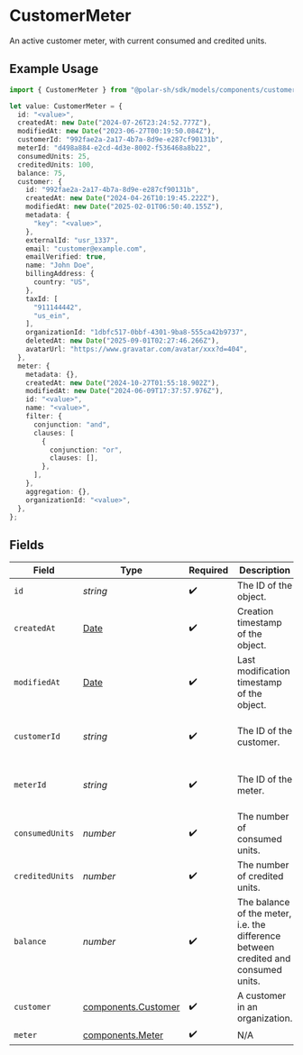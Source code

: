 # CustomerMeter

An active customer meter, with current consumed and credited units.

## Example Usage

```typescript
import { CustomerMeter } from "@polar-sh/sdk/models/components/customermeter.js";

let value: CustomerMeter = {
  id: "<value>",
  createdAt: new Date("2024-07-26T23:24:52.777Z"),
  modifiedAt: new Date("2023-06-27T00:19:50.084Z"),
  customerId: "992fae2a-2a17-4b7a-8d9e-e287cf90131b",
  meterId: "d498a884-e2cd-4d3e-8002-f536468a8b22",
  consumedUnits: 25,
  creditedUnits: 100,
  balance: 75,
  customer: {
    id: "992fae2a-2a17-4b7a-8d9e-e287cf90131b",
    createdAt: new Date("2024-04-26T10:19:45.222Z"),
    modifiedAt: new Date("2025-02-01T06:50:40.155Z"),
    metadata: {
      "key": "<value>",
    },
    externalId: "usr_1337",
    email: "customer@example.com",
    emailVerified: true,
    name: "John Doe",
    billingAddress: {
      country: "US",
    },
    taxId: [
      "911144442",
      "us_ein",
    ],
    organizationId: "1dbfc517-0bbf-4301-9ba8-555ca42b9737",
    deletedAt: new Date("2025-09-01T02:27:46.266Z"),
    avatarUrl: "https://www.gravatar.com/avatar/xxx?d=404",
  },
  meter: {
    metadata: {},
    createdAt: new Date("2024-10-27T01:55:18.902Z"),
    modifiedAt: new Date("2024-06-09T17:37:57.976Z"),
    id: "<value>",
    name: "<value>",
    filter: {
      conjunction: "and",
      clauses: [
        {
          conjunction: "or",
          clauses: [],
        },
      ],
    },
    aggregation: {},
    organizationId: "<value>",
  },
};
```

## Fields

| Field                                                                                         | Type                                                                                          | Required                                                                                      | Description                                                                                   | Example                                                                                       |
| --------------------------------------------------------------------------------------------- | --------------------------------------------------------------------------------------------- | --------------------------------------------------------------------------------------------- | --------------------------------------------------------------------------------------------- | --------------------------------------------------------------------------------------------- |
| `id`                                                                                          | *string*                                                                                      | :heavy_check_mark:                                                                            | The ID of the object.                                                                         |                                                                                               |
| `createdAt`                                                                                   | [Date](https://developer.mozilla.org/en-US/docs/Web/JavaScript/Reference/Global_Objects/Date) | :heavy_check_mark:                                                                            | Creation timestamp of the object.                                                             |                                                                                               |
| `modifiedAt`                                                                                  | [Date](https://developer.mozilla.org/en-US/docs/Web/JavaScript/Reference/Global_Objects/Date) | :heavy_check_mark:                                                                            | Last modification timestamp of the object.                                                    |                                                                                               |
| `customerId`                                                                                  | *string*                                                                                      | :heavy_check_mark:                                                                            | The ID of the customer.                                                                       | 992fae2a-2a17-4b7a-8d9e-e287cf90131b                                                          |
| `meterId`                                                                                     | *string*                                                                                      | :heavy_check_mark:                                                                            | The ID of the meter.                                                                          | d498a884-e2cd-4d3e-8002-f536468a8b22                                                          |
| `consumedUnits`                                                                               | *number*                                                                                      | :heavy_check_mark:                                                                            | The number of consumed units.                                                                 | 25                                                                                            |
| `creditedUnits`                                                                               | *number*                                                                                      | :heavy_check_mark:                                                                            | The number of credited units.                                                                 | 100                                                                                           |
| `balance`                                                                                     | *number*                                                                                      | :heavy_check_mark:                                                                            | The balance of the meter, i.e. the difference between credited and consumed units.            | 75                                                                                            |
| `customer`                                                                                    | [components.Customer](../../models/components/customer.md)                                    | :heavy_check_mark:                                                                            | A customer in an organization.                                                                |                                                                                               |
| `meter`                                                                                       | [components.Meter](../../models/components/meter.md)                                          | :heavy_check_mark:                                                                            | N/A                                                                                           |                                                                                               |